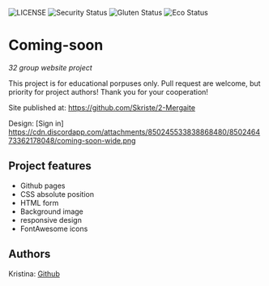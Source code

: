 ![LICENSE](https://img.shields.io/badge/license-MIT-blue.svg?style=flat-square)
![Security Status](https://img.shields.io/security-headers?label=Security&url=https%3A%2F%2Fgithub.com&style=flat-square)
![Gluten Status](https://img.shields.io/badge/Gluten-Free-green.svg)
![Eco Status](https://img.shields.io/badge/ECO-Friendly-green.svg)

# Coming-soon

_32 group website project_

This project is for educational porpuses only. Pull request are welcome, but priority for project authors! Thank you for your cooperation!

Site published at: https://github.com/Skriste/2-Mergaite

Design: [Sign in] https://cdn.discordapp.com/attachments/850245533838868480/850246473362178048/coming-soon-wide.png

## Project features

- Github pages 
- CSS absolute position
- HTML form
- Background image
- responsive design
- FontAwesome icons


## Authors

Kristina: [Github](https://github.com/Skriste)